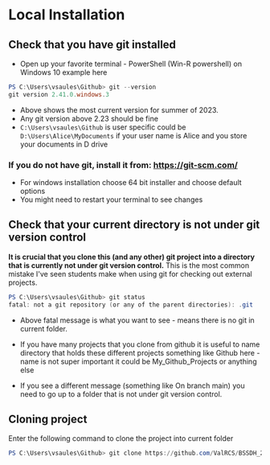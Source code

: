 # Local Installation

## Check that you have git installed

* Open up your favorite terminal - PowerShell (Win-R powershell) on Windows 10 example here

```Powershell
PS C:\Users\vsaules\Github> git --version
git version 2.41.0.windows.3
```
* Above shows the most current version for summer of 2023.
* Any git version above 2.23 should be fine
* `C:\Users\vsaules\Github` is user specific could be `D:\Users\Alice\MyDocuments` if your user name is Alice and you store your documents in D drive

### If you do not have git, install it from: https://git-scm.com/

* For windows installation choose 64 bit installer and choose default options
* You might need to restart your terminal to see changes

## Check that your current directory is not under git version control

**It is crucial that you clone this (and any other) git project into a directory that is currently not under git version control.**
This is the most common mistake I've seen students make when using git for checking out external projects.
```Powershell
PS C:\Users\vsaules\Github> git status
fatal: not a git repository (or any of the parent directories): .git
```
* Above fatal message is what you want to see - means there is no git in current folder.

* If you have many projects that you clone from github it is useful to name directory that holds these different projects something like Github here - name is not super important it could be My_Github_Projects or anything else
* If you see a different message (something like On branch main) you need to go up to a folder that is not under git version control.

## Cloning project

Enter the following command to clone the project into current folder

```Powershell
PS C:\Users\vsaules\Github> git clone https://github.com/ValRCS/BSSDH_2023_workshop.git
```
